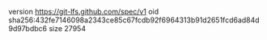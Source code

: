 version https://git-lfs.github.com/spec/v1
oid sha256:432fe7146098a2343ce85c67fcdb92f6964313b91d2651fcd6ad84d9d97bdbc6
size 27954
